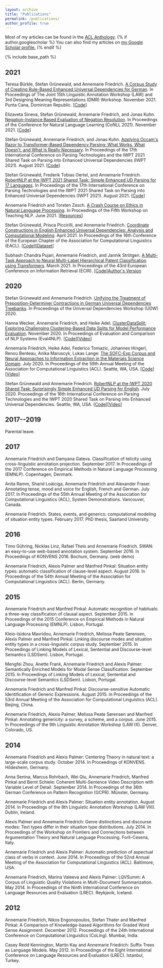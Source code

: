 ```yaml
---
layout: archive
title: "Publications"
permalink: /publications/
author_profile: true
---
```


Most of my articles can be found in the <a href="https://aclanthology.org/people/a/annemarie-friedrich/">ACL Anthology</a>.
{% if author.googlescholar %}
  You can also find my articles on <u><a href="{{author.googlescholar}}">my Google Scholar profile</a>.</u>
{% endif %}

{% include base_path %}

2021
----
Teresa Bürkle, Stefan Grünewald, and Annemarie Friedrich. [A Corpus Study of Creating Rule-Based Enhanced Universal Dependencies for German](https://aclanthology.org/2021.law-1.9/). In Proceedings of The Joint 15th Linguistic Annotation Workshop (LAW) and 3rd Designing Meaning Representations (DMR) Workshop. November 2021. Punta Cana, Dominican Republic. [[Code](https://github.com/boschresearch/german_enhanced_ud_converter_law_dmr_2021)]

Elizaveta Sineva, Stefan Grünewald, Annemarie Friedrich, and Jonas Kuhn. [Negation-Instance Based Evaluation of Negation Resolution](https://aclanthology.org/2021.conll-1.41/). In Proceedings of the Conference for Natural Language Learning (CoNLL 2021). November 2021. [[Code](https://github.com/boschresearch/negation_resolution_evaluation_conll2021)]

Stefan Grünewald, Annemarie Friedrich, and Jonas Kuhn. [Applying Occam's Razor to Transformer-Based Dependency Parsing: What Works, What Doesn't, and What Is Really Necessary](https://aclanthology.org/2021.iwpt-1.13/). In Proceedings of the 17th International Conference on Parsing Technologies and the IWPT 2021 Shared Task on Parsing into Enhanced Universal Dependencies (IWPT 2021). August 2021. [[Code](https://github.com/boschresearch/steps-parser)]

Stefan Grünewald, Frederik Tobias Oertel, and Annemarie Friedrich. [RobertNLP at the IWPT 2021 Shared Task: Simple Enhanced UD Parsing for 17 Languages](https://aclanthology.org/2021.iwpt-1.21/). In Proceedings of the 17th International Conference on Parsing Technologies and the IWPT 2021 Shared Task on Parsing into Enhanced Universal Dependencies (IWPT 2021). August 2021. [[Code](https://github.com/boschresearch/steps-parser)]

Annemarie Friedrich and Torsten Zesch. [A Crash Course on Ethics in Natural Language Processing](https://aclanthology.org/2021.teachingnlp-1.6/). In Proceedings of the Fifth Workshop on Teaching NLP. June 2021. [[Resources](https://gscl.org/en/resources/ethics-crash-course)]

Stefan Grünewald, Prisca Piccirilli, and Annemarie Friedrich. [Coordinate Constructions in English Enhanced Universal Dependencies: Analysis and Computational Modeling](https://aclanthology.org/2021.eacl-main.67/). April 2021. In Proceedings of the 16th Conference of the European Chapter of the Association for Computational Linguistics (EACL). [[Code](https://github.com/boschresearch/coordinate_constructions_english_enhanced_ud_eacl2021)][[Dataset](https://aclanthology.org/attachments/2021.eacl-main.67.Dataset.zip)]

Subhash Chandra Pujari, Annemarie Friedrich, and Jannik Strötgen. [A Multi-Task Approach to Neural Multi-Label Hierarchical Patent Classification using Transformers](https://link.springer.com/chapter/10.1007/978-3-030-72113-8_34). March 2021. In Proceedings of the 43rd European Conference on Information Retrieval (ECIR). [[Code](https://github.com/boschresearch/hierarchical_patent_classification_ecir2021)][Author's Version](files/hierarchical_patent_classification_ecir2021.pdf)

2020
----

Stefan Grünewald and Annemarie Friedrich. [Unifying the Treatment of Preposition-Determiner Contractions in German Universal Dependencies Treebanks](https://aclanthology.org/2020.udw-1.11/). In Proceedings of the Universal Dependencies Workshop (UDW) 2020.

Hanna Wecker, Annemarie Friedrich, and Heike Adel. [ClusterDataSplit: Exploring Challenging Clustering-Based Data Splits for Model Performance Evaluation](https://aclanthology.org/2020.eval4nlp-1.15/). November 2020. In Proceedings of Evaluation and Comparison of NLP Systems (Eval4NLP). [[Code](https://github.com/boschresearch/clusterdatasplit_eval4nlp-2020)][[Video](https://slideslive.com/38939708/clusterdatasplit-exploring-challenging-clusteringbased-data-splits-for-model-performance-evaluation)]

Annemarie Friedrich, Heike Adel, Federico Tomazic, Johannes Hingerl, Renou Benteau, Anika Maruscyk, Lukas Lange: [The SOFC-Exp Corpus and Neural Approaches to Information Extraction in the Materials Science Domain](https://aclanthology.org/2020.acl-main.116/). July 2020. In Proceedings of the 59th Annual Meeting of the Association for Computational Linguistics (ACL). Seattle, WA, USA. [[Code](https://github.com/boschresearch/sofc-exp_textmining_resources)][[Video](https://slideslive.com/38928792/the-sofcexp-corpus-and-neural-approaches-to-information-extraction-in-the-materials-science-domain)]

Stefan Grünewald and Annemarie Friedrich. [RobertNLP at the IWPT 2020 Shared Task: Surprisingly Simple Enhanced UD Parsing for English](https://aclanthology.org/2020.iwpt-1.26/). July 2020. Proceedings of the 16th International Conference on Parsing Technologies and the IWPT 2020 Shared Task on Parsing into Enhanced Universal Dependencies. Seattle, WA, USA. [[Code](https://github.com/boschresearch/steps-parser)][[Video](https://slideslive.com/38929693/robertnlp-at-the-iwpt-2020-shared-task-surprisingly-simple-enhanced-ud-parsing-for-english)]

2017--2019
----------

Parental leave.

2017
----

Annemarie Friedrich and Damyana Gateva. Classification of telicity using cross-linguistic annotation projection. September 2017. In Proceedings of the 2017 Conference on Empirical Methods in Natural Language Processing (EMNLP). Copenhagen, Denmark.

Anita Ramm, Sharid Loáiciga, Annemarie Friedrich and Alexander Fraser. Annotating tense, mood and voice for English, French and German. July 2017. In Proceedings of the 55th Annual Meeting of the Association for Computational Linguistics (ACL), System Demonstrations. Vancouver, Canada.

Annemarie Friedrich. States, events, and generics: computational modeling of situation entity types. February 2017. PhD thesis, Saarland University.


2016
----

Timo Gühring, Nicklas Linz, Rafael Theis and Annemarie Friedrich. SWAN: an easy-to-use web-based annotation system. September 2016. In Proceedings of KONVENS 2016. Bochum, Germany. (web demo)

Annemarie Friedrich, Alexis Palmer and Manfred Pinkal: Situation entity types: automatic classification of clause-level aspect. August 2016. In Proceedings of the 54th Annual Meeting of the Association for Computational Linguistics (ACL). Berlin, Germany.


2015
----

Annemarie Friedrich and Manfred Pinkal: Automatic recognition of habituals: a three-way classification of clausal aspect. September 2015. In Proceedings of the 2015 Conference on Empirical Methods in Natural Language Processing (EMNLP). Lisbon, Portugal.

Kleio-Isidora Mavridou, Annemarie Friedrich, Melissa Peate Sørensen, Alexis Palmer and Manfred Pinkal: Linking discourse modes and situation entity types in a cross-linguistic corpus study. September 2015. In Proceedings of Linking Models of Lexical, Sentential and Discourse-level Semantics (LSDSem). Lisbon, Portugal.

Mengfei Zhou, Anette Frank, Annemarie Friedrich and Alexis Palmer: Semantically Enriched Models for Modal Sense Classification. September 2015. In Proceedings of Linking Models of Lexical, Sentential and Discourse-level Semantics (LSDSem). Lisbon, Portugal.

Annemarie Friedrich and Manfred Pinkal: Discourse-sensitive Automatic Identification of Generic Expressions. August 2015. In Proceedings of the 53rd Annual Meeting of the Association for Computational Linguistics (ACL). Beijing, China.

Annemarie Friedrich, Alexis Palmer, Melissa Peate Sørensen and Manfred Pinkal: Annotating genericity: a survey, a scheme, and a corpus. June 2015. In Proceedings of the 9th Linguistic Annotation Workshop (LAW IX). Denver, Colorado, US.


2014
----

Annemarie Friedrich and Alexis Palmer: Centering Theory in natural text: a large-scale corpus study. October 2014. In Proceedings of KONVENS. Hildesheim, Germany.

Anna Senina, Marcus Rohrbach, Wei Qiu, Annemarie Friedrich, Manfred Pinkal and Bernt Schiele: Coherent Multi-Sentence Video Description with Variable Level of Detail. September 2014. In Proceedings of the 36th German Conference on Pattern Recognition (GCPR). Münster, Germany.

Annemarie Friedrich and Alexis Palmer: Situation entity annotation. August 2014. In Proceedings of the 8th Linguistic Annotation Workshop (LAW VIII). Dublin, Ireland. 

Alexis Palmer and Annemarie Friedrich: Genre distinctions and discourse modes: Text types differ in their situation type distributions. July 2014. In Proceedings of the Workshop on Frontiers and Connections between Argumentation Theory and Natural Language Processing. Forlì-Cesena, Italy.

Annemarie Friedrich and Alexis Palmer: Automatic prediction of aspectual class of verbs in context. June 2014. In Proceedings of the 52nd Annual Meeting of the Association for Computational Linguistics (ACL). Baltimore, USA.

Annemarie Friedrich, Marina Valeeva and Alexis Palmer: LQVSumm: A Corpus of Linguistic Quality Violations in Multi-Document Summarization. May 2014. In Proceedings of the Ninth International Conference on Language Resources and Evaluation (LREC). Reykjavik, Iceland.


2012
----

Annemarie Friedrich, Nikos Engonopoulos, Stefan Thater and Manfred Pinkal: A Comparison of Knowledge-based Algorithms for Graded Word Sense Assignment. December 2012. Proceedings of the 24th International Conference on Computational Linguistics (CoLing). Mumbai, India.

Casey Redd Kennington, Martin Kay and Annemarie Friedrich: Suffix Trees as Language Models. May 2012. In Proceedings of the Eight International Conference on Language Resources and Evaluation (LREC). Istanbul, Turkey.
